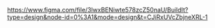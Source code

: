 https://www.figma.com/file/3lwxBENiwte578zcZ50naU/BuildIt?type=design&node-id=0%3A1&mode=design&t=CJiRxUVcZbjneXRL-1